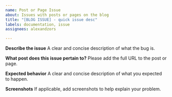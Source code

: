 ```yaml
---
name: Post or Page Issue
about: Issues with posts or pages on the blog
title: "[BLOG ISSUE] - quick issue desc"
labels: documentation, issue
assignees: alexandzors

---
```


**Describe the issue**
A clear and concise description of what the bug is.

**What post does this issue pertain to?**
Please add the full URL to the post or page.

**Expected behavior**
A clear and concise description of what you expected to happen.

**Screenshots**
If applicable, add screenshots to help explain your problem.
